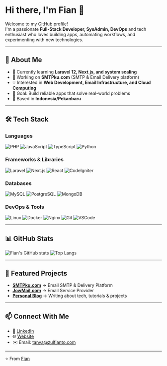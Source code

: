 # Hi there, I'm Fian 👋

Welcome to my GitHub profile!  
I'm a passionate **Full-Stack Developer, SysAdmin, DevOps** and tech enthusiast who loves building apps, automating workflows, and experimenting with new technologies.

---

## 🚀 About Me
- 🌱 Currently learning **Laravel 12, Next.js, and system scaling**  
- 💼 Working on **SMTPku.com** (SMTP & Email Delivery platform)  
- 💡 Interested in **Web Development, Email Infrastructure, and Cloud Computing**  
- 🎯 Goal: Build reliable apps that solve real-world problems  
- 📍 Based in **Indonesia/Pekanbaru**

---

## 🛠️ Tech Stack

### Languages
![PHP](https://img.shields.io/badge/PHP-777BB4?style=for-the-badge&logo=php&logoColor=white)
![JavaScript](https://img.shields.io/badge/JavaScript-F7E017?style=for-the-badge&logo=javascript&logoColor=black)
![TypeScript](https://img.shields.io/badge/TypeScript-3178C6?style=for-the-badge&logo=typescript&logoColor=white)
![Python](https://img.shields.io/badge/Python-3776AB?style=for-the-badge&logo=python&logoColor=white)

### Frameworks & Libraries
![Laravel](https://img.shields.io/badge/Laravel-E74430?style=for-the-badge&logo=laravel&logoColor=white)
![Next.js](https://img.shields.io/badge/Next.js-000000?style=for-the-badge&logo=nextdotjs&logoColor=white)
![React](https://img.shields.io/badge/React-45b8d8?style=for-the-badge&logo=react&logoColor=white)
![CodeIgniter](https://img.shields.io/badge/CodeIgniter-EF4223?style=for-the-badge&logo=codeigniter&logoColor=white)

### Databases
![MySQL](https://img.shields.io/badge/MySQL-00758F?style=for-the-badge&logo=mysql&logoColor=white)
![PostgreSQL](https://img.shields.io/badge/PostgreSQL-336791?style=for-the-badge&logo=postgresql&logoColor=white)
![MongoDB](https://img.shields.io/badge/MongoDB-4ea94b?style=for-the-badge&logo=mongodb&logoColor=white)

### DevOps & Tools
![Linux](https://img.shields.io/badge/Linux-FCC624?style=for-the-badge&logo=linux&logoColor=black)
![Docker](https://img.shields.io/badge/Docker-0db7ed?style=for-the-badge&logo=docker&logoColor=white)
![Nginx](https://img.shields.io/badge/Nginx-009639?style=for-the-badge&logo=nginx&logoColor=white)
![Git](https://img.shields.io/badge/Git-F1502F?style=for-the-badge&logo=git&logoColor=white)
![VSCode](https://img.shields.io/badge/VS%20Code-007ACC?style=for-the-badge&logo=visualstudiocode&logoColor=white)

---

## 📊 GitHub Stats

![Fian's GitHub stats](https://github-readme-stats.vercel.app/api?username=fianbiasa&show_icons=true&theme=tokyonight)
![Top Langs](https://github-readme-stats.vercel.app/api/top-langs/?username=fianbiasa&layout=compact&theme=tokyonight)

---

## 🌟 Featured Projects
- [**SMTPku.com**](https://smtpku.com) → Email SMTP & Delivery Platform  
- [**JowMail.com**](https://jowmail.com) → Email Service Provider  
- [**Personal Blog**](https://fian.or.id) → Writing about tech, tutorials & projects  

---

## 📫 Connect With Me
- 💼 [LinkedIn](https://linkedin.com/in/zulfianto)  
- 🌐 [Website](https://fian.or.id)  
- ✉️ Email: tanya@zulfianto.com  

---

⭐️ From [Fian](https://github.com/fianbiasa)
